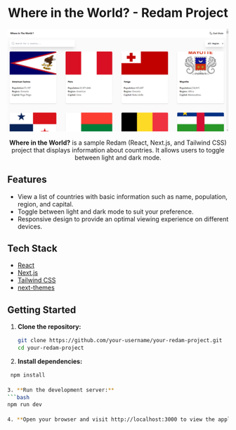 <h1 align="center">Where in the World? - Redam Project</h1>

<p align="center">
  <img src="screenshot.png" alt="Where in the World? Screenshot">
</p>

<p align="center">
  <strong>Where in the World?</strong> is a sample Redam (React, Next.js, and Tailwind CSS) project that displays information about countries. It allows users to toggle between light and dark mode.
</p>

## Features

- View a list of countries with basic information such as name, population, region, and capital.
- Toggle between light and dark mode to suit your preference.
- Responsive design to provide an optimal viewing experience on different devices.

## Tech Stack

- [React](https://reactjs.org/)
- [Next.js](https://nextjs.org/)
- [Tailwind CSS](https://tailwindcss.com/)
- [next-themes](https://github.com/pacocoursey/next-themes)

## Getting Started

1. **Clone the repository:**

   ```bash
   git clone https://github.com/your-username/your-redam-project.git
   cd your-redam-project
   
2. **Install dependencies:**
  ```bash
   npm install

3. **Run the development server:**
  ```bash
  npm run dev

4. **Open your browser and visit http://localhost:3000 to view the application.**
